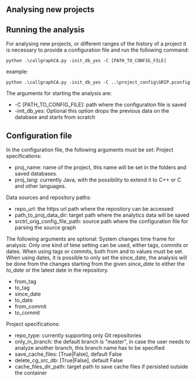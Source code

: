 Analysing new projects
---------------------

Running the analysis
---------------------
For analysing new projects, or different ranges of the history of a project it is necessary to provide a configuration file and run the following command:

```
python .\callgraphCA.py -init_db_yes -C [PATH_TO_CONFIG_FILE]
```

example:

```
python .\callgraphCA.py -init_db_yes -C ..\project_config\GRIP.pconfig 
```

The arguments for starting the analysis are:

* -C [PATH_TO_CONFIG_FILE]: path where the configuration file is saved
* -init_db_yes: Optional  this option drops the previous data on the database and starts from scratch



Configuration file
---------------------

In the configuration file, the following arguments must be set:
Project specifications:

* proj_name: name of the project, this name will be set in the folders and saved databases. 
* proj_lang: currently Java, with the possibility to extend it to C++ or C and other languages. 

Data sources and repository paths:

* repo_url: the https url path where the repository can be accessed
* path_to_proj_data_dir: target path where the analytics data will be saved
* srctrl_orig_config_file_path: source path where the configuration file for parsing the source graph


The following arguments are optional:
System changes time frame for analysis:
Only one kind of time setting can be used, either tags, commits or dates. When using tags or commits, both from and to values must be set. When using dates, it is possible to only set the since_date, the analysis will be done from the changes starting from the given *since_date* to either the *to_date* or the latest date in the repository.

* from_tag
* to_tag
* since_date
* to_date
* from_commit
* to_commit

Project specifications:

* repo_type: currently supporting only Git repositories
* only_in_branch: the default branch is “master”, in case the user needs to analyze another branch, this branch name has to be specified
* save_cache_files: [True|False], default False
* delete_cg_src_db: [True|False], default False
* cache_files_dir_path: target path to save cache files if persisted outside the container
